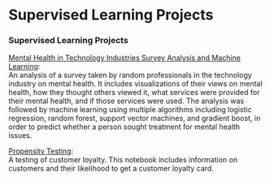# Supervised Learning Projects
### Supervised Learning Projects
[Mental Health in Technology Industries Survey Analysis and Machine Learning](https://github.com/GenTaylor/SupervisedLearningProjects/blob/master/Mental%20Health%20in%20Technology%20Industries%20Survey%20Analysis%20and%20Machine%20Learning.ipynb): <br>
An analysis of a survey taken by random professionals in the technology industry on mental health. It includes visualizations of their views on mental health, how they thought others viewed it, what services were provided for their mental health, and if those services were used. The analysis was followed by machine learning using multiple algorithms including logistic regression, random forest, support vector machines, and gradient boost, in order to predict whether a person sought treatment for mental health issues.

[Propensity Testing](https://github.com/GenTaylor/SupervisedLearningProjects/blob/master/Propensity%20Testing.ipynb):
<br>
A testing of customer loyalty. This notebook includes information on customers and their likelihood to get a customer loyalty card. 
